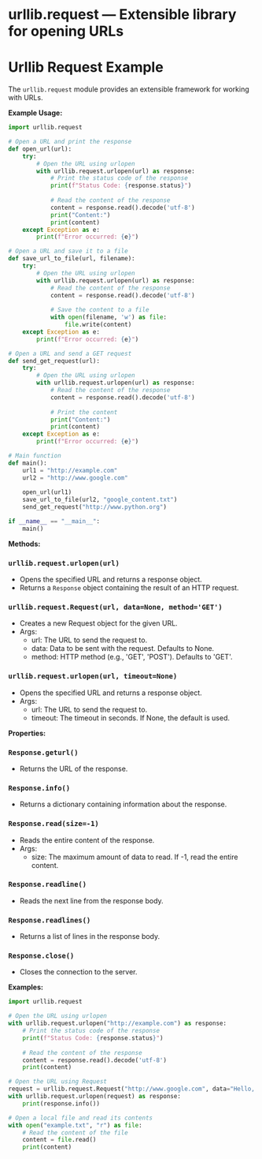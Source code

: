 # urllib.request — Extensible library for opening URLs

**Urllib Request Example**
=====================================

The `urllib.request` module provides an extensible framework for working with URLs.

**Example Usage:**

```python
import urllib.request

# Open a URL and print the response
def open_url(url):
    try:
        # Open the URL using urlopen
        with urllib.request.urlopen(url) as response:
            # Print the status code of the response
            print(f"Status Code: {response.status}")
            
            # Read the content of the response
            content = response.read().decode('utf-8')
            print("Content:")
            print(content)
    except Exception as e:
        print(f"Error occurred: {e}")

# Open a URL and save it to a file
def save_url_to_file(url, filename):
    try:
        # Open the URL using urlopen
        with urllib.request.urlopen(url) as response:
            # Read the content of the response
            content = response.read().decode('utf-8')
            
            # Save the content to a file
            with open(filename, 'w') as file:
                file.write(content)
    except Exception as e:
        print(f"Error occurred: {e}")

# Open a URL and send a GET request
def send_get_request(url):
    try:
        # Open the URL using urlopen
        with urllib.request.urlopen(url) as response:
            # Read the content of the response
            content = response.read().decode('utf-8')
            
            # Print the content
            print("Content:")
            print(content)
    except Exception as e:
        print(f"Error occurred: {e}")

# Main function
def main():
    url1 = "http://example.com"
    url2 = "http://www.google.com"
    
    open_url(url1)
    save_url_to_file(url2, "google_content.txt")
    send_get_request("http://www.python.org")

if __name__ == "__main__":
    main()
```

**Methods:**

### `urllib.request.urlopen(url)`

*   Opens the specified URL and returns a response object.
*   Returns a `Response` object containing the result of an HTTP request.

### `urllib.request.Request(url, data=None, method='GET')`

*   Creates a new Request object for the given URL.
*   Args:
    *   url: The URL to send the request to.
    *   data: Data to be sent with the request. Defaults to None.
    *   method: HTTP method (e.g., 'GET', 'POST'). Defaults to 'GET'.

### `urllib.request.urlopen(url, timeout=None)`

*   Opens the specified URL and returns a response object.
*   Args:
    *   url: The URL to send the request to.
    *   timeout: The timeout in seconds. If None, the default is used.

**Properties:**

### `Response.geturl()`

*   Returns the URL of the response.

### `Response.info()`

*   Returns a dictionary containing information about the response.

### `Response.read(size=-1)`

*   Reads the entire content of the response.
*   Args:
    *   size: The maximum amount of data to read. If -1, read the entire content.

### `Response.readline()`

*   Reads the next line from the response body.

### `Response.readlines()`

*   Returns a list of lines in the response body.

### `Response.close()`

*   Closes the connection to the server.

**Examples:**

```python
import urllib.request

# Open the URL using urlopen
with urllib.request.urlopen("http://example.com") as response:
    # Print the status code of the response
    print(f"Status Code: {response.status}")
    
    # Read the content of the response
    content = response.read().decode('utf-8')
    print(content)

# Open the URL using Request
request = urllib.request.Request("http://www.google.com", data="Hello, World!")
with urllib.request.urlopen(request) as response:
    print(response.info())

# Open a local file and read its contents
with open("example.txt", "r") as file:
    # Read the content of the file
    content = file.read()
    print(content)
```
